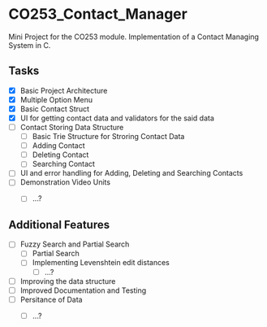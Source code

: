 # CO253_Contact_Manager
Mini Project for the CO253 module. Implementation of a Contact Managing System in C.


## Tasks
- [x] Basic Project Architecture
- [x] Multiple Option Menu
- [x] Basic Contact Struct
- [x] UI for getting contact data and validators for the said data
- [ ] Contact Storing Data Structure
    - [ ] Basic Trie Structure for Stroring Contact Data
    - [ ] Adding Contact
    - [ ] Deleting Contact
    - [ ] Searching Contact
- [ ] UI and error handling for Adding, Deleting and Searching Contacts
- [ ] Demonstration Video Units
    - [ ] ...?


## Additional Features
- [ ] Fuzzy Search and Partial Search
    - [ ] Partial Search
    - [ ] Implementing Levenshtein edit distances
        - [ ] ...?
- [ ] Improving the data structure
- [ ] Improved Documentation and Testing  
- [ ] Persitance of Data
    - [ ] ...?

